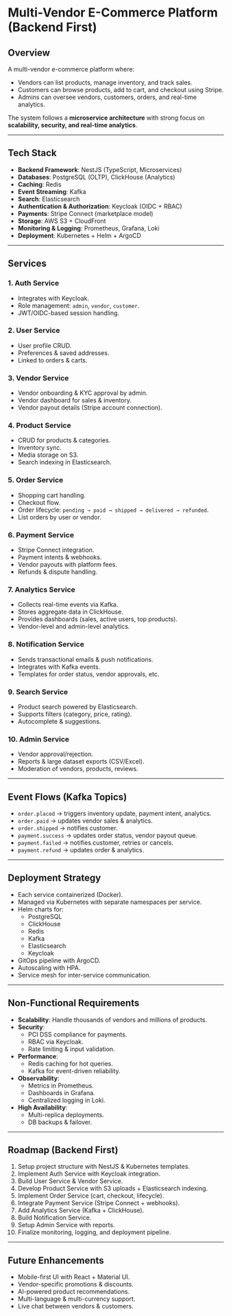 # Multi-Vendor E-Commerce Platform (Backend First)

## Overview
A multi-vendor e-commerce platform where:
- Vendors can list products, manage inventory, and track sales.
- Customers can browse products, add to cart, and checkout using Stripe.
- Admins can oversee vendors, customers, orders, and real-time analytics.

The system follows a **microservice architecture** with strong focus on **scalability, security, and real-time analytics**.

---

## Tech Stack

- **Backend Framework**: NestJS (TypeScript, Microservices)
- **Databases**: PostgreSQL (OLTP), ClickHouse (Analytics)
- **Caching**: Redis
- **Event Streaming**: Kafka
- **Search**: Elasticsearch
- **Authentication & Authorization**: Keycloak (OIDC + RBAC)
- **Payments**: Stripe Connect (marketplace model)
- **Storage**: AWS S3 + CloudFront
- **Monitoring & Logging**: Prometheus, Grafana, Loki
- **Deployment**: Kubernetes + Helm + ArgoCD

---

## Services

### 1. Auth Service
- Integrates with Keycloak.
- Role management: `admin`, `vendor`, `customer`.
- JWT/OIDC-based session handling.

### 2. User Service
- User profile CRUD.
- Preferences & saved addresses.
- Linked to orders & carts.

### 3. Vendor Service
- Vendor onboarding & KYC approval by admin.
- Vendor dashboard for sales & inventory.
- Vendor payout details (Stripe account connection).

### 4. Product Service
- CRUD for products & categories.
- Inventory sync.
- Media storage on S3.
- Search indexing in Elasticsearch.

### 5. Order Service
- Shopping cart handling.
- Checkout flow.
- Order lifecycle: `pending → paid → shipped → delivered → refunded`.
- List orders by user or vendor.

### 6. Payment Service
- Stripe Connect integration.
- Payment intents & webhooks.
- Vendor payouts with platform fees.
- Refunds & dispute handling.

### 7. Analytics Service
- Collects real-time events via Kafka.
- Stores aggregate data in ClickHouse.
- Provides dashboards (sales, active users, top products).
- Vendor-level and admin-level analytics.

### 8. Notification Service
- Sends transactional emails & push notifications.
- Integrates with Kafka events.
- Templates for order status, vendor approvals, etc.

### 9. Search Service
- Product search powered by Elasticsearch.
- Supports filters (category, price, rating).
- Autocomplete & suggestions.

### 10. Admin Service
- Vendor approval/rejection.
- Reports & large dataset exports (CSV/Excel).
- Moderation of vendors, products, reviews.

---

## Event Flows (Kafka Topics)

- `order.placed` → triggers inventory update, payment intent, analytics.
- `order.paid` → updates vendor sales & analytics.
- `order.shipped` → notifies customer.
- `payment.success` → updates order status, vendor payout queue.
- `payment.failed` → notifies customer, retries or cancels.
- `payment.refund` → updates order & analytics.

---

## Deployment Strategy

- Each service containerized (Docker).
- Managed via Kubernetes with separate namespaces per service.
- Helm charts for:
  - PostgreSQL
  - ClickHouse
  - Redis
  - Kafka
  - Elasticsearch
  - Keycloak
- GitOps pipeline with ArgoCD.
- Autoscaling with HPA.
- Service mesh for inter-service communication.

---

## Non-Functional Requirements

- **Scalability**: Handle thousands of vendors and millions of products.
- **Security**:
  - PCI DSS compliance for payments.
  - RBAC via Keycloak.
  - Rate limiting & input validation.
- **Performance**:
  - Redis caching for hot queries.
  - Kafka for event-driven reliability.
- **Observability**:
  - Metrics in Prometheus.
  - Dashboards in Grafana.
  - Centralized logging in Loki.
- **High Availability**:
  - Multi-replica deployments.
  - DB backups & failover.

---

## Roadmap (Backend First)

1. Setup project structure with NestJS & Kubernetes templates.
2. Implement Auth Service with Keycloak integration.
3. Build User Service & Vendor Service.
4. Develop Product Service with S3 uploads + Elasticsearch indexing.
5. Implement Order Service (cart, checkout, lifecycle).
6. Integrate Payment Service (Stripe Connect + webhooks).
7. Add Analytics Service (Kafka + ClickHouse).
8. Build Notification Service.
9. Setup Admin Service with reports.
10. Finalize monitoring, logging, and deployment pipeline.

---

## Future Enhancements

- Mobile-first UI with React + Material UI.
- Vendor-specific promotions & discounts.
- AI-powered product recommendations.
- Multi-language & multi-currency support.
- Live chat between vendors & customers.
